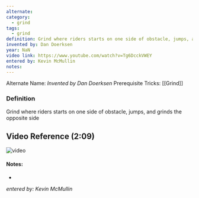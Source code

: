 ```yaml
---
alternate: 
category:
  - grind
tags:
  - grind
definition: Grind where riders starts on one side of obstacle, jumps, and grinds the opposite side
invented by: Dan Doerksen
year: NaN
video link: https://www.youtube.com/watch?v=Tg6DcckVWEY
entered by: Kevin McMullin
notes: 
---
```

Alternate Name: 
*Invented by Dan Doerksen*
Prerequisite Tricks: [[Grind]]

### Definition
Grind where riders starts on one side of obstacle, jumps, and grinds the opposite side

## Video Reference (2:09)
![video](https://www.youtube.com/watch?v=Tg6DcckVWEY)

#### Notes:
- 
*entered by: Kevin McMullin*
